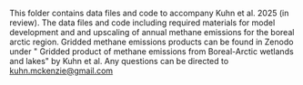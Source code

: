 This folder contains data files and code to accompany Kuhn et al. 2025 (in review). The data files and code including required materials for model development and and upscaling of annual methane emissions for the boreal arctic region. 
Gridded methane emissions products can be found in Zenodo under " Gridded product of methane emissions from Boreal-Arctic wetlands and lakes" by Kuhn et al. 
Any questions can be directed to kuhn.mckenzie@gmail.com
